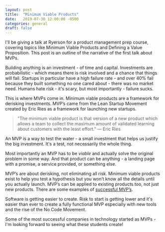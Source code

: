 ```yaml
---
layout: post
title:  "Minimum Viable Products"
date:   2019-07-30 12:00:00 -0500
categories: general
draft: false
---
```


I'll be giving a talk at Ryerson for a product management prep course, covering topics like Minimum Viable Products and Defining a Value Proposition. This post is an outline of the narrative of the first talk about MVPs. 

Building anything is an investment - of time and capital. Investments are probabilistic - which means there is risk involved and a chance that things will fail. Startups in particular have a high failure rate - and over 40% fail because they built something no one cared about - there was no market need. Humans hate risk - it's scary, but most importantly - failure sucks. 

This is where MVPs come in. Minimum viable products are a framework for derisking investments. MVP’s came from the Lean Startup Movement created by Eric Ries as a framework for launching new startups. 

> "The minimum viable product is that version of a new product which allows a team to collect the maximum amount of validated learning about customers with the least effort." — Eric Ries

An MVP is a way to test the water - a small investment that helps us justify the big investment. It's a test, not necessarily the whole thing. 

Most importantly an MVP has to  be *viable* and actually solve the original problem in some way. And that product can be anything - a landing page with a promise, a service provided, or something else. 

MVP’s are about derisking, not eliminating all risk. Minimum viable products exist to help you test a hypothesis but you won’t know all the details until you actually launch. MVP’s can be applied to existing products too, not just new products. There are some examples of [successful MVP’s](https://speckyboy.com/successful-minimum-viable-products/). 

Software is getting easier to create. Risk to start is getting lower and it's easier than ever to create a fully functional MVP especially with new tools and the rise of the No Code Movement. 

Some of the most successful companies in technology started as MVPs - I'm looking forward to seeing what these students create!